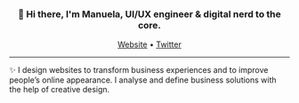 <h3 align="center">👋  Hi there, I'm Manuela, UI/UX engineer & digital nerd to the core.</h3>
<p align="center">
  <a href="https://mab.leancoders.dev/">Website</a> •
  <a href="https://twitter.com/livevie_">Twitter</a>
</p>

---
✨  I design websites to transform business experiences and to improve people’s online appearance. I analyse and define business solutions with the help of creative design.
